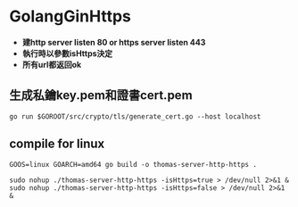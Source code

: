 # GolangGinHttps 
* **建http server listen 80 or https server listen 443**
* **執行時以參數isHttps決定**
* **所有url都返回ok**

## 生成私鑰key.pem和證書cert.pem
```shell
go run $GOROOT/src/crypto/tls/generate_cert.go --host localhost
```

## compile for linux
```shell
GOOS=linux GOARCH=amd64 go build -o thomas-server-http-https .
```

```shell
sudo nohup ./thomas-server-http-https -isHttps=true > /dev/null 2>&1 &
sudo nohup ./thomas-server-http-https -isHttps=false > /dev/null 2>&1 &
```